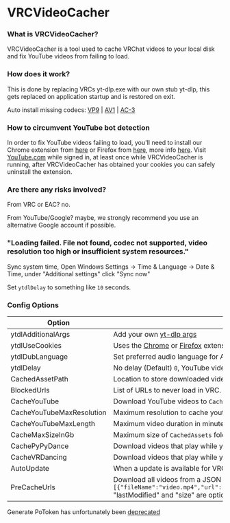 # VRCVideoCacher

### What is VRCVideoCacher?

VRCVideoCacher is a tool used to cache VRChat videos to your local disk and fix YouTube videos from failing to load.

### How does it work?

This is done by replacing VRCs yt-dlp.exe with our own stub yt-dlp, this gets replaced on application startup and is restored on exit.

Auto install missing codecs: [VP9](https://apps.microsoft.com/detail/9n4d0msmp0pt) | [AV1](https://apps.microsoft.com/detail/9mvzqvxjbq9v) | [AC-3](https://apps.microsoft.com/detail/9nvjqjbdkn97)

### How to circumvent YouTube bot detection

In order to fix YouTube videos failing to load, you'll need to install our Chrome extension from [here](https://chromewebstore.google.com/detail/vrcvideocacher-cookies-ex/kfgelknbegappcajiflgfbjbdpbpokge) or Firefox from [here](https://addons.mozilla.org/en-GB/android/addon/vrcvideocachercookiesexporter), more info [here](https://github.com/clienthax/VRCVideoCacherBrowserExtension). Visit [YouTube.com](https://www.youtube.com) while signed in, at least once while VRCVideoCacher is running, after VRCVideoCacher has obtained your cookies you can safely uninstall the extension.

### Are there any risks involved?

From VRC or EAC? no.

From YouTube/Google? maybe, we strongly recommend you use an alternative Google account if possible.

### "Loading failed. File not found, codec not supported, video resolution too high or insufficient system resources."

Sync system time, Open Windows Settings -> Time & Language -> Date & Time, under "Additional settings" click "Sync now"

Set `ytdlDelay` to something like `10` seconds.

### Config Options

| Option                    | Description                                                                                                                                                                                                                                         |
| ------------------------- | --------------------------------------------------------------------------------------------------------------------------------------------------------------------------------------------------------------------------------------------------- |
| ytdlAdditionalArgs        | Add your own [yt-dlp args](https://github.com/yt-dlp/yt-dlp?tab=readme-ov-file#usage-and-options)                                                                                                                                                   |
| ytdlUseCookies            | Uses the [Chrome](https://github.com/clienthax/VRCVideoCacherBrowserExtension) or [Firefox](https://addons.mozilla.org/en-GB/android/addon/vrcvideocachercookiesexporter) extension for cookies, this is used to circumvent YouTubes bot detection. |
| ytdlDubLanguage           | Set preferred audio language for AVPro and cached videos, e.g. `de` for German, check list of [supported lang codes](https://github.com/yt-dlp/yt-dlp/blob/c26f9b991a0681fd3ea548d535919cec1fbbd430/yt_dlp/extractor/youtube.py#L381-L390)          |
| ytdlDelay                 | No delay (Default) `0`, YouTube videos can fail to load in-game without this delay.                                                                                                                                                                 |
| CachedAssetPath           | Location to store downloaded videos, e.g. store videos on separate drive with `D:\\DownloadedVideos`                                                                                                                                                |
| BlockedUrls               | List of URLs to never load in VRC.                                                                                                                                                                                                                  |
| CacheYouTube              | Download YouTube videos to `CachedAssets` to improve load times next time the video plays.                                                                                                                                                          |
| CacheYouTubeMaxResolution | Maximum resolution to cache youtube videos in (Larger resolutions will take longer to cache), e.g. `2160` for 4K.                                                                                                                                   |
| CacheYouTubeMaxLength     | Maximum video duration in minutes, e.g. `60` for 1 hour.                                                                                                                                                                                            |
| CacheMaxSizeInGb          | Maximum size of `CachedAssets` folder in GB, `0` for Unlimited.                                                                                                                                                                                     |
| CachePyPyDance            | Download videos that play while you're in [PyPyDance](https://vrchat.com/home/world/wrld_f20326da-f1ac-45fc-a062-609723b097b1)                                                                                                                      |
| CacheVRDancing            | Download videos that play while you're in [VRDancing](https://vrchat.com/home/world/wrld_42377cf1-c54f-45ed-8996-5875b0573a83)                                                                                                                      |
| AutoUpdate                | When a update is available for VRCVideoCacher it will automatically be installed.                                                                                                                                                                   |
| PreCacheUrls              | Download all videos from a JSON list format e.g. `[{"fileName":"video.mp4","url":"https:\/\/example.com\/video.mp4","lastModified":1631653260,"size":124029113},...]` "lastModified" and "size" are optional fields used for file integrity.        |

Generate PoToken has unfortunately been [deprecated](https://github.com/iv-org/youtube-trusted-session-generator?tab=readme-ov-file#tool-is-deprecated)
